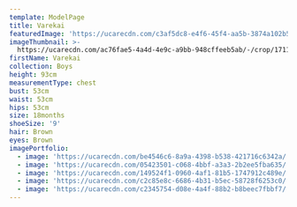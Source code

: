 ```yaml
---
template: ModelPage
title: Varekai
featuredImage: 'https://ucarecdn.com/c3af5dc8-e4f6-45f4-aa5b-3874a102b5cf/'
imageThumbnail: >-
  https://ucarecdn.com/ac76fae5-4a4d-4e9c-a9bb-948cffeeb5ab/-/crop/1711x2419/706,769/-/preview/
firstName: Varekai
collection: Boys
height: 93cm
measurementType: chest
bust: 53cm
waist: 53cm
hips: 53cm
size: 18months
shoeSize: '9'
hair: Brown
eyes: Brown
imagePortfolio:
  - image: 'https://ucarecdn.com/be4546c6-8a9a-4398-b538-421716c6342a/'
  - image: 'https://ucarecdn.com/05423501-c068-4bbf-a3a3-2b2ee5fba635/'
  - image: 'https://ucarecdn.com/149524f1-0960-4af1-81b5-1747912c489e/'
  - image: 'https://ucarecdn.com/c2c85e8c-6686-4b31-b5ec-58728f6253c0/'
  - image: 'https://ucarecdn.com/c2345754-d08e-4a4f-88b2-b8beec7fbbf7/'
---
```


